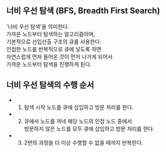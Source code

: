 ## 너비 우선 탐색 (BFS, Breadth First Search)
'너비 우선 탐색'을 의미한다.  
가까운 노드부터 탐색하는 알고리즘이며,  
기본적으로 선입선출 구조의 큐를 사용한다.  
인접한 노드를 반복적으로 큐에 넣도록 하면  
자연스럽게 먼저 들어온 것이 먼저 나가게 되어서  
가까운 노드부터 탐색을 진행하게 된다.  

## 너비 우선 탐색의 수행 순서
 - 1. 탐색 시작 노드를 큐에 삽입하고 방문 처리를 한다.  
 - 2. 큐에서 노드를 꺼네 해당 노드의 인접 노드 중에서  
 방문하지 않은 노드를 모두 큐에 삽입하고 방문 처리를 한다.  
 - 3. 2번의 과정을 더 이상 수행할 수 없을 때까지 반복한다.